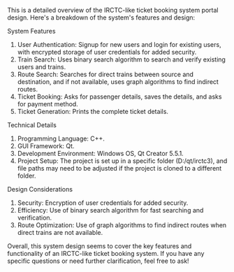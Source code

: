 This is a detailed overview of the IRCTC-like ticket booking system portal design. Here's a breakdown of the system's features and design:

System Features
1. User Authentication: Signup for new users and login for existing users, with encrypted storage of user credentials for added security.
2. Train Search: Uses binary search algorithm to search and verify existing users and trains.
3. Route Search: Searches for direct trains between source and destination, and if not available, uses graph algorithms to find indirect routes.
4. Ticket Booking: Asks for passenger details, saves the details, and asks for payment method.
5. Ticket Generation: Prints the complete ticket details.

Technical Details
1. Programming Language: C++.
2. GUI Framework: Qt.
3. Development Environment: Windows OS, Qt Creator 5.5.1.
4. Project Setup: The project is set up in a specific folder (D:/qt/irctc3), and file paths may need to be adjusted if the project is cloned to a different folder.

Design Considerations
1. Security: Encryption of user credentials for added security.
2. Efficiency: Use of binary search algorithm for fast searching and verification.
3. Route Optimization: Use of graph algorithms to find indirect routes when direct trains are not available.

Overall, this system design seems to cover the key features and functionality of an IRCTC-like ticket booking system. If you have any specific questions or need further clarification, feel free to ask!
